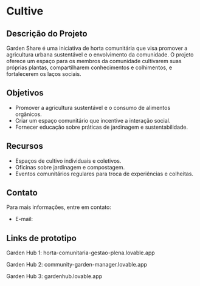 
# Cultive

## Descrição do Projeto
Garden Share é uma iniciativa de horta comunitária que visa promover a agricultura urbana sustentável e o envolvimento da comunidade. O projeto oferece um espaço para os membros da comunidade cultivarem suas próprias plantas, compartilharem conhecimentos e colhimentos, e fortalecerem os laços sociais.

## Objetivos
- Promover a agricultura sustentável e o consumo de alimentos orgânicos.
- Criar um espaço comunitário que incentive a interação social.
- Fornecer educação sobre práticas de jardinagem e sustentabilidade.

## Recursos
- Espaços de cultivo individuais e coletivos.
- Oficinas sobre jardinagem e compostagem.
- Eventos comunitários regulares para troca de experiências e colheitas.

## Contato
Para mais informações, entre em contato:
- E-mail:


## Links de prototipo
Garden Hub 1: horta-comunitaria-gestao-plena.lovable.app

Garden Hub 2: community-garden-manager.lovable.app

Garden Hub 3: gardenhub.lovable.app

